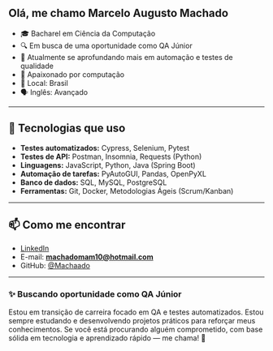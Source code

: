 ## Olá, me chamo Marcelo Augusto Machado

- 🎓 Bacharel em Ciência da Computação
- 🔍 Em busca de uma oportunidade como QA Júnior
- 🌱 Atualmente se aprofundando mais em automação e testes de qualidade
- 🧪 Apaixonado por computação
- 📍 Local: Brasil  
- 🗣️ Inglês: Avançado


---

## 🚀 Tecnologias que uso

- **Testes automatizados:** Cypress, Selenium, Pytest
- **Testes de API:** Postman, Insomnia, Requests (Python)
- **Linguagens:** JavaScript, Python, Java (Spring Boot)
- **Automação de tarefas:** PyAutoGUI, Pandas, OpenPyXL
- **Banco de dados:** SQL, MySQL, PostgreSQL
- **Ferramentas:** Git, Docker, Metodologias Ágeis (Scrum/Kanban)


---

## 📫 Como me encontrar

- [LinkedIn](https://www.linkedin.com/in/marcelomachado10)
- E-mail: **machadomam10@hotmail.com**
- GitHub: [@Machaado](https://github.com/Machaado)

---

### ✨ Buscando oportunidade como QA Júnior

Estou em transição de carreira focado em QA e testes automatizados. Estou sempre estudando e desenvolvendo projetos práticos para reforçar meus conhecimentos. Se você está procurando alguém comprometido, com base sólida em tecnologia e aprendizado rápido — me chama! 🚀
